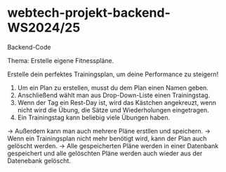 # webtech-projekt-backend-WS2024/25
Backend-Code

Thema: Erstelle eigene Fitnesspläne.

Erstelle dein perfektes Trainingsplan, um deine Performance zu steigern!

1. Um ein Plan zu erstellen, musst du dem Plan einen Namen geben. 
2. Anschließend wählt man aus Drop-Down-Liste einen Trainingstag.
3. Wenn der Tag ein Rest-Day ist, wird das Kästchen angekreuzt, wenn nicht wird die Übung, die Sätze und Wiederholungen eingetragen.
4. Ein Trainingstag kann beliebig viele Übungen haben.

-> Außerdem kann man auch mehrere Pläne erstllen und speichern.
-> Wenn ein Trainingsplan nicht mehr benötigt wird, kann der Plan auch gelöscht werden.
-> Alle gespeicherten Pläne werden in einer Datenbank gespeichert und alle gelöschten Pläne werden auch wieder aus der Datenebank gelöscht.
